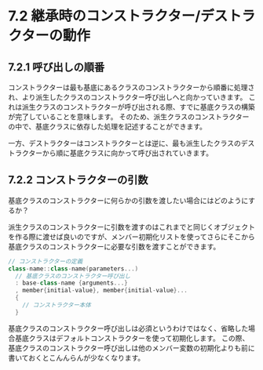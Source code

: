 # 7.2 継承時のコンストラクター/デストラクターの動作

## 7.2.1 呼び出しの順番
コンストラクターは最も基底にあるクラスのコンストラクターから順番に処理され、より派生したクラスのコンストラクター呼び出しへと向かっていきます。
これは派生クラスのコンストラクターが呼び出される際、すでに基底クラスの構築が完了していることを意味します。
そのため、派生クラスのコンストラクターの中で、基底クラスに依存した処理を記述することができます。

一方、デストラクターはコンストラクターとは逆に、最も派生したクラスのデストラクターから順に基底クラスに向かって呼び出されていきます。

## 7.2.2 コンストラクターの引数
基底クラスのコンストラクターに何らかの引数を渡したい場合にはどのようにするか？

派生クラスのコンストラクターに引数を渡すのはこれまでと同じくオブジェクトを作る際に渡せば良いのですが、メンバー初期化リストを使ってさらにそこから基底クラスのコンストラクターに必要な引数を渡すことができます。

```C++
// コンストラクターの定義
class-name::class-name(parameters...) 
  // 基底クラスのコンストラクター呼び出し
  : base-class-name {arguments...}
  , member{initial-value}, member{initial-value}...
  {
    // コンストラクター本体
  }
```

基底クラスのコンストラクター呼び出しは必須というわけではなく、省略した場合基底クラスはデフォルトコンストラクターを使って初期化します。
この際、基底クラスのコンストラクター呼び出しは他のメンバー変数の初期化よりも前に書いておくとこんんらんが少なくなります。
